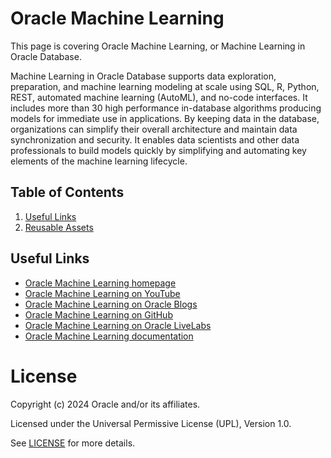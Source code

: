 # Oracle Machine Learning

This page is covering Oracle Machine Learning, or Machine Learning in Oracle Database.

Machine Learning in Oracle Database supports data exploration, preparation, and machine learning modeling at scale using SQL, R, Python, REST, automated machine learning (AutoML), and no-code interfaces. It includes more than 30 high performance in-database algorithms producing models for immediate use in applications. By keeping data in the database, organizations can simplify their overall architecture and maintain data synchronization and security. It enables data scientists and other data professionals to build models quickly by simplifying and automating key elements of the machine learning lifecycle.

## Table of Contents
 
1. [Useful Links](#useful-links)
2. [Reusable Assets](#reusable-assets)

## Useful Links

- [Oracle Machine Learning homepage](https://www.oracle.com/artificial-intelligence/database-machine-learning/)
- [Oracle Machine Learning on YouTube](https://www.youtube.com/playlist?list=PLdtXkK5KBY57_y3Z0SW2cbCqGUPbfc94w)
- [Oracle Machine Learning on Oracle Blogs](https://blogs.oracle.com/machinelearning/)
- [Oracle Machine Learning on GitHub](https://github.com/oracle-samples/oracle-db-examples/tree/main/machine-learning)
- [Oracle Machine Learning on Oracle LiveLabs](https://apexapps.oracle.com/pls/apex/f?p=133:100:14606520475441::::SEARCH:oracle+machine+learning)
- [Oracle Machine Learning documentation](https://docs.oracle.com/en/database/oracle/machine-learning/)


# License

Copyright (c) 2024 Oracle and/or its affiliates.

Licensed under the Universal Permissive License (UPL), Version 1.0.

See [LICENSE](https://github.com/oracle-devrel/technology-engineering/blob/main/LICENSE) for more details.
